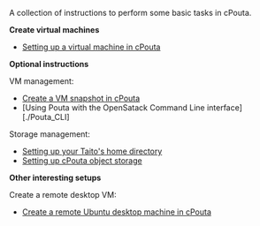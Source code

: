 A collection of instructions to perform some basic tasks in cPouta.

**Create virtual machines**
- [Setting up a virtual machine in cPouta](./basic-pouta-management/create-pouta-vm.md)

**Optional instructions**

VM management:
- [Create a VM snapshot in cPouta](./basic-pouta-management/create-vm-snapshot.md)
- [Using Pouta with the OpenSatack Command Line interface][./Pouta_CLI]

Storage management:
- [Setting up your Taito's home directory](./basic-pouta-management/set-taito-home-directory.md)
- [Setting up cPouta object storage](./basic-pouta-management/set-object-storage.md)

**Other interesting setups**

Create a remote desktop VM:
- [Create a remote Ubuntu desktop machine in cPouta](./ubuntu-remote-desktop)
